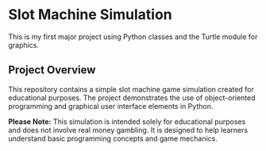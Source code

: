 # Slot Machine Simulation

This is my first major project using Python classes and the Turtle module for graphics. 

## Project Overview
This repository contains a simple slot machine game simulation created for educational purposes. The project demonstrates the use of object-oriented programming and graphical user interface elements in Python.

**Please Note:** This simulation is intended solely for educational purposes and does not involve real money gambling. It is designed to help learners understand basic programming concepts and game mechanics.
